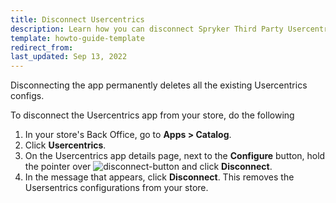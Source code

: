 ```yaml
---
title: Disconnect Usercentrics
description: Learn how you can disconnect Spryker Third Party Usercentrics in to your Spryker based shop
template: howto-guide-template
redirect_from:
last_updated: Sep 13, 2022
---
```

Disconnecting the app permanently deletes all the existing Usercentrics configs.

To disconnect the Usercentrics app from your store, do the following

1. In your store's Back Office, go to **Apps&nbsp;<span aria-label="and then">></span> Catalog**. 
2. Click **Usercentrics**.
3. On the Usercentrics app details page, next to the **Configure** button, hold the pointer over <span class="inline-img">![disconnect-button](https://spryker.s3.eu-central-1.amazonaws.com/docs/aop/user/apps/bazzarvoice/disconnect-button.png)</span> and click **Disconnect**.
4. In the message that appears, click **Disconnect**. This removes the Usersentrics configurations from your store.
